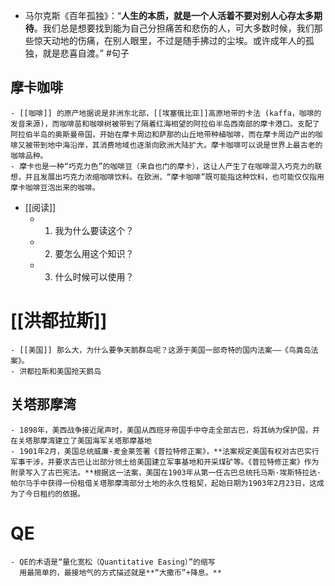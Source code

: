 - 马尔克斯《百年孤独》：“**人生的本质，就是一个人活着不要对别人心存太多期待**。我们总是想要找到能为自己分担痛苦和悲伤的人，可大多数时候，我们那些惊天动地的伤痛，在别人眼里，不过是随手拂过的尘埃。或许成年人的孤独，就是悲喜自渡。”  #句子
## 摩卡咖啡
	- [[咖啡]] 的原产地据说是非洲东北部，[[埃塞俄比亚]]高原地带的卡法 (kaffa，咖啡的发音来源)，而咖啡苗和咖啡树被带到了隔着红海相望的阿拉伯半岛西南部的摩卡港口。支配了阿拉伯半岛的奥斯曼帝国，开始在摩卡周边和萨那的山丘地带种植咖啡，而在摩卡周边产出的咖啡又被带到地中海沿岸，其消费地域也逐渐向欧洲大陆扩大。摩卡咖啡可以说是世界上最古老的咖啡品种。
	- 摩卡也是一种“巧克力色”的咖啡豆（来自也门的摩卡），这让人产生了在咖啡混入巧克力的联想，并且发展出巧克力浓缩咖啡饮料。在欧洲，“摩卡咖啡”既可能指这种饮料，也可能仅仅指用摩卡咖啡豆泡出来的咖啡。
- [[阅读]]
	- 1. 我为什么要读这个？
	- 2. 要怎么用这个知识？
	- 3. 什么时候可以使用？
# [[洪都拉斯]]
	- [[美国]] 那么大，为什么要争天鹅群岛呢？这源于美国一部奇特的国内法案——《鸟粪岛法案》。
	- 洪都拉斯和美国抢天鹅岛
## 关塔那摩湾
	- 1898年，美西战争接近尾声时，美国从西班牙帝国手中夺走全部古巴，将其纳为保护国，并在关塔那摩湾建立了美国海军关塔那摩基地
	- 1901年2月，美国总统威廉·麦金莱签署《普拉特修正案》，**法案规定美国有权对古巴实行军事干涉，并要求古巴让岀部分领土给美国建立军事基地和开采煤矿等。《普拉特修正案》作为附录写入了古巴宪法。**根据这一法案，美国在1903年从第一任古巴总统托马斯·埃斯特拉达·帕尔马手中获得一份租借关塔那摩湾部分土地的永久性租契，起始日期为1903年2月23日，这成为了今日租约的依据。
# QE
	- QE的术语是“量化宽松（Quantitative Easing）”的缩写
	  用最简单的，最接地气的方式描述就是**“大撒币”+降息。**
